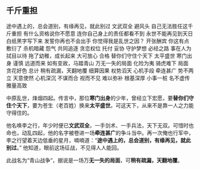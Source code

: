 ## 千斤重担

途中遇上的，总会道别，有缘再见，就此别过
文武双全
避风头
自己无法胜任这千斤重担
有什么资格说你不愿意
连你自己身上的责任都看不到
永世不能再见到天日
白纸黑字写下来
发誓你再也不会出手
你觉得我是乱世之因？
开张酬宾
你这有点敷衍了
杀机暗藏
怨气
共同追逐
贪恋权位
托付
妥协
守护梦想
必经之路
事在人为
拭目以待
拖了幼稚，成长起来
大可放心
合格
替你们守住个天下
太平盛世
寒门出身
谨慎
远道而来
如有变故，马踏青山
万无一失的局面
化险为夷
骑虎难下
局面
贪花好色
总计
稍有疏漏，天翻地覆
细算因果
权势滔天
心机手段
牵连甚广
势不两立
天意使然
心机深沉
不谋而合
视而不见
难以弥补
根基深厚
小事一桩
名不虚传
雅量高致

中原乱世，烽烟四起。传言中，那位**寒门出身**的少年，曾经立下宏愿，要**替你们守住个天下**，要为苍生（老百姓）换来**太平盛世**。可这天下，从来不是靠一人之力能守得住的。

他名唤李之行，年少时便已**文武双全**，一手剑术、一手兵法，天下无双。可惜时也命也，动乱四起，他的名字被卷进一场**牵连甚广**的争斗当中。再一次俺也行军中，李之行望着天边低垂的星月，喃喃道：“**途中遇上的，总会道别，有缘再见，就此别过**。” 他知道，眼前这场征战，不见得人人能回。

此战名为“青山战争“，据说是一场万**无一失的局面**，可**稍有疏漏，天翻地覆**。